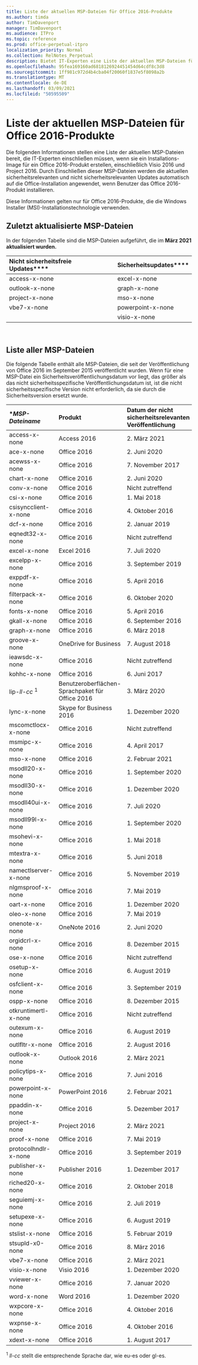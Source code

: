 ```yaml
---
title: Liste der aktuellen MSP-Dateien für Office 2016-Produkte
ms.author: timda
author: TimDavenport
manager: TimDavenport
ms.audience: ITPro
ms.topic: reference
ms.prod: office-perpetual-itpro
localization_priority: Normal
ms.collection: RelNotes_Perpetual
description: Bietet IT-Experten eine Liste der aktuellen MSP-Dateien für unbefristete Office 2016-Versionen, die Windows Installer (MSI) verwenden
ms.openlocfilehash: 95fea169160ad6818126924451454d64cdf8c3d8
ms.sourcegitcommit: 1ff981c972d4b4cba04f20060f1837e5f8098a2b
ms.translationtype: MT
ms.contentlocale: de-DE
ms.lasthandoff: 03/09/2021
ms.locfileid: "50595509"
---
```

# <a name="list-of-the-most-current-msp-files-for-office-2016-products"></a>Liste der aktuellen MSP-Dateien für Office 2016-Produkte

Die folgenden Informationen stellen eine Liste der aktuellen MSP-Dateien bereit, die IT-Experten einschließen müssen, wenn sie ein Installations-Image für ein Office 2016-Produkt erstellen, einschließlich Visio 2016 und Project 2016. Durch Einschließen dieser MSP-Dateien werden die aktuellen sicherheitsrelevanten und nicht sicherheitsrelevanten Updates automatisch auf die Office-Installation angewendet, wenn Benutzer das Office 2016-Produkt installieren.
  
Diese Informationen gelten nur für Office 2016-Produkte, die die Windows Installer (MSI)-Installationstechnologie verwenden.
  
## <a name="most-recently-updated-msp-files"></a>Zuletzt aktualisierte MSP-Dateien

[//]: # (INHALT NICHT ENTFERNEN START)

In der folgenden Tabelle sind die MSP-Dateien aufgeführt, die im **März 2021 aktualisiert wurden.**

[//]: # (INHALT NICHT ENTFERNEN ENDE)

[//]: # (MSP CONTENT START NICHT ENTFERNEN)

|Nicht sicherheitsfreie Updates****|Sicherheitsupdates****|
|:-----|:-----|
|access-x-none<br/>|excel-x-none<br/>|
|outlook-x-none<br/>|graph-x-none<br/>|
|project-x-none<br/>|mso-x-none<br/>|
|vbe7-x-none<br/>|powerpoint-x-none<br/>|
|<br/>|visio-x-none<br/>|


<br/>

[//]: # (MSP CONTENT END NICHT ENTFERNEN)

## <a name="list-of-all-msp-files"></a>Liste aller MSP-Dateien

Die folgende Tabelle enthält alle MSP-Dateien, die seit der Veröffentlichung von Office 2016 im September 2015 veröffentlicht wurden. Wenn für eine MSP-Datei ein Sicherheitsveröffentlichungsdatum vor liegt, das größer als das nicht sicherheitsspezifische Veröffentlichungsdatum ist, ist die nicht sicherheitsspezifische Version nicht erforderlich, da sie durch die Sicherheitsversion ersetzt wurde.

[//]: # (VERLAUFSINHALT NICHT ENTFERNEN START)
  
|****MSP-Dateiname***|****Produkt****|****Datum der nicht sicherheitsrelevanten Veröffentlichung****|****Nicht sicherheitsrelevanter KB-Artikel****|****Datum der sicherheitsrelevanten Veröffentlichung****|****Sicherheitsrelevanter KB-Artikel****|****Sicherheitsrelevante KB veraltet****|
|:-----|:-----|:-----|:-----|:-----|:-----|:-----|
|access-x-none  <br/> |Access 2016  <br/> |2. März 2021  <br/> |[4493188](https://support.microsoft.com/help/4493188) <br/> |11. August 2020  <br/> |[4484340](https://support.microsoft.com/help/4484340) <br/> |[4484167](https://support.microsoft.com/help/4484167) <br/> | 
|ace-x-none  <br/> |Office 2016  <br/> |2. Juni 2020  <br/> |[4484394](https://support.microsoft.com/help/4484394) <br/> | 12. Januar 2021  <br/> |[4486755](https://support.microsoft.com/help/4486755) <br/>|[4484508](https://support.microsoft.com/help/4484508) <br/> |
|acewss-x-none  <br/> |Office 2016  <br/> |7. November 2017  <br/> |[4011259](https://support.microsoft.com/help/4011259) <br/> |Nicht zutreffend  <br/> |Nicht zutreffend  <br/> |Nicht zutreffend  <br/> |
|chart-x-none  <br/> |Office 2016  <br/> |2. Juni 2020  <br/> |[4484171](https://support.microsoft.com/help/4484171) <br/> |10. April 2018  <br/> |[4018319](https://support.microsoft.com/help/4018319) <br/> |[4011095](https://support.microsoft.com/help/4011095) <br/> |
|conv-x-none  <br/> |Office 2016  <br/> |Nicht zutreffend  <br/> |Nicht zutreffend  <br/> |12. September 2017  <br/> |[3213551](https://support.microsoft.com/help/3213551) <br/> |[3203383](https://support.microsoft.com/help/3203383) <br/> |
|csi-x-none  <br/> |Office 2016  <br/> |1. Mai 2018  <br/> |[4011634](https://support.microsoft.com/help/4011634) <br/> |Nicht zutreffend  <br/> |Nicht zutreffend  <br/> |Nicht zutreffend  <br/> |
|csisyncclient-x-none  <br/> |Office 2016  <br/> |4. Oktober 2016  <br/> |[3118264](https://support.microsoft.com/help/3118264) <br/> |Nicht zutreffend  <br/> |Nicht zutreffend  <br/> |Nicht zutreffend  <br/> |
|dcf-x-none  <br/> |Office 2016  <br/> |2. Januar 2019  <br/> |[4461435](https://support.microsoft.com/help/4461435) <br/> |Nicht zutreffend  <br/> |Nicht zutreffend  <br/> |Nicht zutreffend  <br/> |
|eqnedt32-x-none  <br/> |Office 2016  <br/> |Nicht zutreffend  <br/> |Nicht zutreffend  <br/> |9. Januar 2018  <br/> |[4011574](https://support.microsoft.com/help/4011574) <br/> |[4011262](https://support.microsoft.com/help/4011262)  <br/> |
|excel-x-none  <br/> |Excel 2016  <br/> |7. Juli 2020  <br/> |[4484437](https://support.microsoft.com/help/4484437) <br/> |9. März 2021  <br/> |[4493233](https://support.microsoft.com/help/4493233) <br/>|[4493196](https://support.microsoft.com/help/4493196) <br/>|
|excelpp-x-none  <br/> |Office 2016  <br/> |3. September 2019  <br/> |[4011629](https://support.microsoft.com/help/4011629) <br/> |Nicht zutreffend  <br/> |Nicht zutreffend  <br/> |Nicht zutreffend  <br/> |
|exppdf-x-none  <br/> |Office 2016  <br/> |5. April 2016  <br/> |[2920720](https://support.microsoft.com/help/2920720) <br/> |Nicht zutreffend  <br/> |Nicht zutreffend  <br/> |Nicht zutreffend  <br/> |
|filterpack-x-none  <br/> |Office 2016  <br/> |6. Oktober 2020  <br/> |[4475584](https://support.microsoft.com/help/4475584) <br/> |Nicht zutreffend  <br/> |Nicht zutreffend  <br/> |Nicht zutreffend  <br/> |
|fonts-x-none  <br/> |Office 2016  <br/> |5. April 2016  <br/> |[3114903](https://support.microsoft.com/help/3114903) <br/> |Nicht zutreffend  <br/> |Nicht zutreffend  <br/> |Nicht zutreffend  <br/> |
|gkall-x-none  <br/> |Office 2016  <br/> |6. September 2016  <br/> |[3115276](https://support.microsoft.com/help/3115276) <br/> |Nicht zutreffend  <br/> |Nicht zutreffend  <br/> |Nicht zutreffend  <br/> |
|graph-x-none  <br/> |Office 2016  <br/> |6. März 2018  <br/> |[4011624](https://support.microsoft.com/help/4011624) <br/> |9. März 2021  <br/> |[4493200](https://support.microsoft.com/help/4493200) <br/>|[4493168](https://support.microsoft.com/help/4493168) <br/> |
|groove-x-none  <br/> |OneDrive for Business  <br/> |7. August 2018  <br/> |[4022219](https://support.microsoft.com/help/4022219) <br/> |Nicht zutreffend  <br/> |Nicht zutreffend  <br/> |Nicht zutreffend  <br/> |
|ieawsdc-x-none  <br/> |Office 2016  <br/> |Nicht zutreffend  <br/> |Nicht zutreffend <br/> |13. Oktober 2015  <br/> |[3085538](https://support.microsoft.com/help/3085538)  <br/> |Nicht zutreffend  <br/> |
|kohhc-x-none  <br/> |Office 2016  <br/> |6. Juni 2017  <br/> |[3191929](https://support.microsoft.com/help/3191929) <br/> |Nicht zutreffend  <br/> |Nicht zutreffend  <br/> |Nicht zutreffend  <br/> |
|lip-*ll-cc* <sup>1</sup> <br/> |Benutzeroberflächen-Sprachpaket für Office 2016  <br/> |3. März 2020  <br/> |[4484136](https://support.microsoft.com/help/4484136) <br/> |Nicht zutreffend  <br/> |Nicht zutreffend  <br/> |Nicht zutreffend  <br/> |
|lync-x-none  <br/> |Skype for Business 2016  <br/> |1. Dezember 2020  <br/> |[4486745](https://support.microsoft.com/help/4486745) <br/> |9. Juli 2019  <br/> |[4475545](https://support.microsoft.com/help/4475545) <br/> |[4461473](https://support.microsoft.com/help/4461473)  <br/> |
|mscomctlocx-x-none  <br/> |Office 2016  <br/> |Nicht zutreffend  <br/> |Nicht zutreffend  <br/> |12. Januar 2016  <br/> |[2920727](https://support.microsoft.com/help/2920727) <br/> |Nicht zutreffend  <br/> |
|msmipc-x-none  <br/> |Office 2016  <br/> |4. April 2017  <br/> |[3178666](https://support.microsoft.com/help/3178666) <br/> |Nicht zutreffend  <br/> |Nicht zutreffend  <br/> |Nicht zutreffend  <br/> |
|mso-x-none  <br/> |Office 2016  <br/> |2. Februar 2021  <br/> |[4493189](https://support.microsoft.com/help/4493189) <br/> |9. März 2021  <br/> |[4493225](https://support.microsoft.com/help/4493225) <br/> |[4484466](https://support.microsoft.com/help/4493225) <br/> |
|msodll20-x-none  <br/> |Office 2016  <br/> |1. September 2020  <br/> |[4484251](https://support.microsoft.com/help/4484251) <br/> |13. Juni 2017  <br/> |[3178667](https://support.microsoft.com/help/3178667) <br/> |Nicht zutreffend  <br/> |
|msodll30-x-none  <br/> |Office 2016  <br/> |1. Dezember 2020  <br/> |[4486747](https://support.microsoft.com/help/4486747) <br/> |12. September 2017  <br/> |[4011126](https://support.microsoft.com/help/4011126) <br/> |[3213545](https://support.microsoft.com/help/3213545)  <br/> |
|msodll40ui-x-none  <br/> |Office 2016  <br/> |7. Juli 2020  <br/> |[4484174](https://support.microsoft.com/help/4484174) <br/> |10. Mai 2016  <br/> |[3115103](https://support.microsoft.com/help/3115103) <br/> |Nicht zutreffend  <br/> |
|msodll99l-x-none  <br/> |Office 2016  <br/> |1. September 2020  <br/> |[4484395](https://support.microsoft.com/help/4484395) <br/> |9. Juli 2019  <br/> |[4475514](https://support.microsoft.com/help/4475514) <br/> |[4011622](https://support.microsoft.com/help/4011622) <br/> |
|msohevi-x-none  <br/> |Office 2016  <br/> |1. Mai 2018  <br/> |[4022133](https://support.microsoft.com/help/4022133) <br/> |8. Januar 2019  <br/> |[4022162](https://support.microsoft.com/help/4022162)  <br/> |Nicht zutreffend  <br/> |
|mtextra-x-none  <br/> |Office 2016  <br/> |5. Juni 2018  <br/> |[4022193](https://support.microsoft.com/help/4022193) <br/> |Nicht zutreffend  <br/> |Nicht zutreffend  <br/> |Nicht zutreffend  <br/> |
|namectlserver-x-none  <br/> |Office 2016  <br/> |5. November 2019  <br/> |[4484145](https://support.microsoft.com/help/4484145) <br/> |Nicht zutreffend  <br/> |Nicht zutreffend  <br/> |Nicht zutreffend  <br/> |
|nlgmsproof-x-none  <br/> |Office 2016  <br/> |7. Mai 2019  <br/> |[2920717](https://support.microsoft.com/help/2920717) <br/> |Nicht zutreffend  <br/> |Nicht zutreffend  <br/> |Nicht zutreffend  <br/> |
|oart-x-none  <br/> |Office 2016  <br/> |1. Dezember 2020  <br/> |[4486668](https://support.microsoft.com/help/4486668) <br/> |10. April 2018  <br/> |[4011628](https://support.microsoft.com/help/4011628) <br/> |[3203474](https://support.microsoft.com/help/3203474) <br/> |
|oleo-x-none  <br/> |Office 2016  <br/> |7. Mai 2019  <br/> |[4462119](https://support.microsoft.com/help/4462119) <br/> |Nicht zutreffend  <br/> |Nicht zutreffend  <br/> |Nicht zutreffend  <br/> |
|onenote-x-none  <br/> |OneNote 2016  <br/> |2. Juni 2020  <br/> |[4484329](https://support.microsoft.com/help/4484329) <br/> |9. August 2016  <br/> |[3115419](https://support.microsoft.com/help/3115419) <br/> |[3114862](https://support.microsoft.com/help/3114862)  <br/> |
|orgidcrl-x-none  <br/> |Office 2016  <br/> |8. Dezember 2015  <br/> |[2920712](https://support.microsoft.com/help/2920712) <br/> |Nicht zutreffend  <br/> |Nicht zutreffend  <br/> |Nicht zutreffend  <br/> |
|ose-x-none  <br/> |Office 2016  <br/> |Nicht zutreffend  <br/> |Nicht zutreffend  <br/> |10. Juli 2018  <br/> |[4022176](https://support.microsoft.com/help/4022176) <br/> |[4011237](https://support.microsoft.com/help/4011237) <br/> |
|osetup-x-none  <br/> |Office 2016  <br/> |6. August 2019  <br/> |[4032254](https://support.microsoft.com/help/4032254) <br/>  |10. Juli 2018  <br/> |[4022172](https://support.microsoft.com/help/4022172) <br/> |[4011239](https://support.microsoft.com/help/4011239) <br/> |
|osfclient-x-none  <br/> |Office 2016  <br/> |3. September 2019  <br/> |[4475580](https://support.microsoft.com/help/4475580) <br/> |9. Juli 2019  <br/> |[4464534](https://support.microsoft.com/help/4464534)  <br/> |Nicht zutreffend  <br/> |
|ospp-x-none  <br/> |Office 2016  <br/> |8. Dezember 2015  <br/> |[2920724](https://support.microsoft.com/help/2920724) <br/> |Nicht zutreffend  <br/> |Nicht zutreffend  <br/> |Nicht zutreffend  <br/> |
|otkruntimertl-x-none  <br/> |Office 2016  <br/> |Nicht zutreffend  <br/> |Nicht zutreffend  <br/> |8. März 2016  <br/> |[3114690](https://support.microsoft.com/help/3114690) <br/> |Nicht zutreffend  <br/> |
|outexum-x-none  <br/> |Office 2016  <br/> |6. August 2019  <br/> |[4464535](https://support.microsoft.com/help/4464535) <br/> |Nicht zutreffend  <br/> |Nicht zutreffend  <br/> |Nicht zutreffend  <br/> |
|outlfltr-x-none  <br/> |Office 2016  <br/> |2. August 2016  <br/> |[3115407](https://support.microsoft.com/help/3115407) <br/> |Nicht zutreffend  <br/> |Nicht zutreffend  <br/> |Nicht zutreffend  <br/> |
|outlook-x-none  <br/> |Outlook 2016  <br/> |2. März 2021  <br/> |[4493226](https://support.microsoft.com/help/4493226) <br/> |8. Dezember 2020  <br/> |[4486748](https://support.microsoft.com/help/4486748) <br/>|[4486671](https://support.microsoft.com/help/4486671) <br/>|
|policytips-x-none  <br/> |Office 2016  <br/> |7. Juni 2016  <br/> |[3115081](https://support.microsoft.com/help/3115081) <br/> |Nicht zutreffend  <br/> |Nicht zutreffend  <br/> |Nicht zutreffend  <br/> |
|powerpoint-x-none  <br/> |PowerPoint 2016  <br/> |2. Februar 2021  <br/> |[4493164](https://support.microsoft.com/help/4493164) <br/> |9. März 2021  <br/> |[4493224](https://support.microsoft.com/help/4493224) <br/> |[4484393](https://support.microsoft.com/help/4484393) <br/> |
|ppaddin-x-none  <br/> |Office 2016  <br/> |5. Dezember 2017  <br/> |[4011225](https://support.microsoft.com/help/4011225) <br/> |Nicht zutreffend  <br/> |Nicht zutreffend  <br/> |Nicht zutreffend  <br/> |
|project-x-none  <br/> |Project 2016  <br/> |2. März 2021  <br/> |[4493191](https://support.microsoft.com/help/4493191) <br/> |14. Juli 2020  <br/> |[4484441](https://support.microsoft.com/help/4484441) <br/>|[4484399](https://support.microsoft.com/help/4484399) <br/> |
|proof-x-none  <br/> |Office 2016  <br/> |7. Mai 2019  <br/> |[4464538](https://support.microsoft.com/help/4464538) <br/> |Nicht zutreffend  <br/> |Nicht zutreffend  <br/> |Nicht zutreffend  <br/> |
|protocolhndlr-x-none  <br/> |Office 2016  <br/> |3. September 2019  <br/> |[3114852](https://support.microsoft.com/help/3114852) <br/> |Nicht zutreffend  <br/> |Nicht zutreffend  <br/> |Nicht zutreffend  <br/> |
|publisher-x-none  <br/> |Publisher 2016  <br/> |1. Dezember 2017  <br/> |[4484334](https://support.microsoft.com/help/4484334) <br/> |14. April 2020  <br/> |[4011097](https://support.microsoft.com/help/4011097) <br/> |[2920680](https://support.microsoft.com/help/2920680) <br/> |
|riched20-x-none  <br/> |Office 2016  <br/> |2. Oktober 2018  <br/> |[4011669](https://support.microsoft.com/help/4011669) <br/> |Nicht zutreffend  <br/> |Nicht zutreffend  <br/> |Nicht zutreffend  <br/> |
|seguiemj-x-none  <br/> |Office 2016  <br/> |2. Juli 2019  <br/> |[4032236](https://support.microsoft.com/help/4032236) <br/> |Nicht zutreffend  <br/> |Nicht zutreffend  <br/> |Nicht zutreffend  <br/> ||
|setupexe-x-none  <br/> |Office 2016  <br/> |6. August 2019  <br/> |[3141456](https://support.microsoft.com/help/3141456) <br/> |Nicht zutreffend  <br/> |Nicht zutreffend  <br/> |Nicht zutreffend  <br/> |
|stslist-x-none  <br/> |Office 2016  <br/> |5. Februar 2019  <br/> |[4022161](https://support.microsoft.com/help/4022161) <br/> |Nicht zutreffend  <br/> |Nicht zutreffend  <br/> |Nicht zutreffend  <br/> |
|stsupld-x0-none  <br/> |Office 2016  <br/> |8. März 2016  <br/> |[2920678](https://support.microsoft.com/help/2920678) <br/> |Nicht zutreffend  <br/> |Nicht zutreffend  <br/> |Nicht zutreffend  <br/> |
|vbe7-x-none  <br/> |Office 2016  <br/> |2. März 2021  <br/> |[4493153](https://support.microsoft.com/help/4493153) <br/> |13. Oktober 2020  <br/> |[4484417](https://support.microsoft.com/help/4484417) <br/> |[3128012](https://support.microsoft.com/help/3128012) <br/> |
|visio-x-none  <br/> |Visio 2016  <br/> |1. Dezember 2020  <br/> |[4486709](https://support.microsoft.com/help/4486709) <br/> |9. März 2021  <br/> |[4493151](https://support.microsoft.com/help/4493151) <br/> |[4484244](https://support.microsoft.com/help/4484244) <br/> |
|vviewer-x-none  <br/> |Office 2016  <br/> |7. Januar 2020  <br/> |[2920709](https://support.microsoft.com/help/2920709) <br/> |Nicht zutreffend  <br/> |Nicht zutreffend  <br/> |Nicht zutreffend  <br/> |
|word-x-none  <br/> |Word 2016  <br/> |1. Dezember 2020  <br/> |[4486756](https://support.microsoft.com/help/4486756) <br/> |12. Januar 2021  <br/> |[4493156](https://support.microsoft.com/help/4493156) <br/>|[4486719](https://support.microsoft.com/help/4486719) <br/> |
|wxpcore-x-none  <br/> |Office 2016  <br/> |4. Oktober 2016  <br/> |[3118263](https://support.microsoft.com/help/3118263) <br/> |Nicht zutreffend  <br/> |Nicht zutreffend  <br/> |Nicht zutreffend  <br/> |
|wxpnse-x-none  <br/> |Office 2016  <br/> |4. Oktober 2016  <br/> |[3118262](https://support.microsoft.com/help/3118262) <br/> |Nicht zutreffend  <br/> |Nicht zutreffend  <br/> |Nicht zutreffend  <br/> |
|xdext-x-none  <br/> |Office 2016  <br/> |1. August 2017  <br/> |[3213650](https://support.microsoft.com/help/3213650) <br/> |Nicht zutreffend  <br/> |Nicht zutreffend  <br/> |Nicht zutreffend  <br/> |

[//]: # (VERLAUFSINHALT NICHT ENTFERNEN ENDE)

<sup>1</sup> *ll-cc* stellt die entsprechende Sprache dar, wie eu-es oder gl-es. 
  
